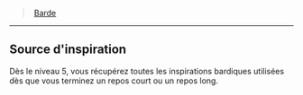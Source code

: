 ﻿---
!ClassFeatureItem
Id: bard_hd.md#source-dinspiration
ParentLink: bard_hd.md#barde
Name: Source d'inspiration
ParentName: Barde
NameLevel: 2
Attributes: {}
AttributesDictionary: >+
  {}

---
> [Barde](hd_bard.md)

---

## Source d'inspiration

Dès le niveau 5, vous récupérez toutes les inspirations bardiques utilisées dès que vous terminez un repos court ou un repos long.

